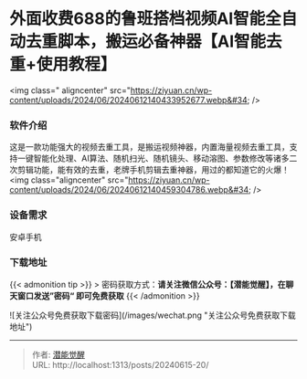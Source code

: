 # 外面收费688的鲁班搭档视频AI智能全自动去重脚本，搬运必备神器【AI智能去重&#43;使用教程】


&lt;img class=&#34; aligncenter&#34; src=&#34;https://ziyuan.cn/wp-content/uploads/2024/06/20240612140433952677.webp&#34;  /&gt;

###  软件介绍

这是一款功能强大的视频去重工具，是搬运视频神器，内置海量视频去重工具，支持一键智能化处理、AI算法、随机扫光、随机镜头、移动溶图、参数修改等诸多二次剪辑功能，能有效的去重，老牌手机剪辑去重神器，用过的都知道它的火爆！
&lt;img class=&#34;aligncenter&#34; src=&#34;https://ziyuan.cn/wp-content/uploads/2024/06/20240612140459304786.webp&#34;  /&gt;

###  设备需求

安卓手机

### 下载地址




{{&lt; admonition tip &gt;}}
&gt; 密码获取方式：**请关注微信公众号：【潜能觉醒】，在聊天窗口发送”密码“ 即可免费获取**
{{&lt; /admonition &gt;}}


![关注公众号免费获取下载密码](/images/wechat.png &#34;关注公众号免费获取下载地址&#34;)

---

> 作者: [潜能觉醒](https://nav8.top)  
> URL: http://localhost:1313/posts/20240615-20/  

